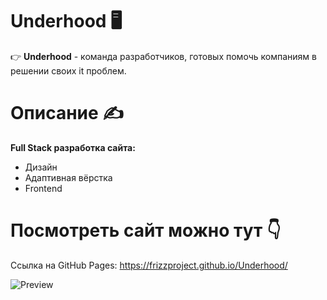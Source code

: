 # Underhood 🖥

👉 **Underhood** - команда разработчиков, готовых помочь компаниям в решении своих it проблем.

# Описание ✍

**Full Stack разработка сайта:**
* Дизайн
* Адаптивная вёрстка
* Frontend

# Посмотреть сайт можно тут 👇

Сcылка на GitHub Pages: https://frizzproject.github.io/Underhood/

![Preview](https://user-images.githubusercontent.com/68475358/129495547-0aa62ad2-60a4-4b79-aff6-1b5110ce12e0.png)

